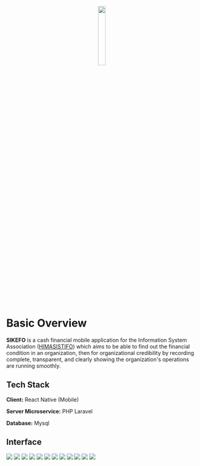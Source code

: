 
<p align="center"><img width=20% src="https://raw.githubusercontent.com/rizkynat/reactnative-sikefo/master/assets/logo.png"></p>

# Basic Overview

**SIKEFO** is a cash financial mobile application for the Information System Association ([HIMASISTIFO](https://pcr.ac.id/hima/1489/himasistifo)) which aims to be able to find out the financial condition in an organization, then for organizational credibility by recording complete, transparent, and clearly showing the organization's operations are running smoothly.


## Tech Stack

**Client:** React Native (Mobile)

**Server Microservice:** PHP Laravel

**Database:** Mysql

## Interface

![](https://raw.githubusercontent.com/rizkynat/reactnative-sikefo/master/assets/Screenshot/Screenshot_1.jpg)
![](https://raw.githubusercontent.com/rizkynat/reactnative-sikefo/master/assets/Screenshot/Screenshot_2.jpg)
![](https://raw.githubusercontent.com/rizkynat/reactnative-sikefo/master/assets/Screenshot/Screenshot_3.jpg)
![](https://raw.githubusercontent.com/rizkynat/reactnative-sikefo/master/assets/Screenshot/Screenshot_4.jpg)
![](https://raw.githubusercontent.com/rizkynat/reactnative-sikefo/master/assets/Screenshot/Screenshot_5.jpg)
![](https://raw.githubusercontent.com/rizkynat/reactnative-sikefo/master/assets/Screenshot/Screenshot_6.jpg)
![](https://raw.githubusercontent.com/rizkynat/reactnative-sikefo/master/assets/Screenshot/Screenshot_7.jpg)
![](https://raw.githubusercontent.com/rizkynat/reactnative-sikefo/master/assets/Screenshot/Screenshot_8.jpg)
![](https://raw.githubusercontent.com/rizkynat/reactnative-sikefo/master/assets/Screenshot/Screenshot_9.jpg)
![](https://raw.githubusercontent.com/rizkynat/reactnative-sikefo/master/assets/Screenshot/Screenshot_10.jpg)
![](https://raw.githubusercontent.com/rizkynat/reactnative-sikefo/master/assets/Screenshot/Screenshot_11.jpg)
![](https://raw.githubusercontent.com/rizkynat/reactnative-sikefo/master/assets/Screenshot/Screenshot_12.jpg)